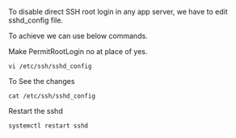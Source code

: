 To disable direct SSH root login in any app server, we have to edit sshd_config file.

To achieve we can use below commands.

Make PermitRootLogin no at place of yes.
```
vi /etc/ssh/sshd_config
```
To See the changes
```
cat /etc/ssh/sshd_config
```
Restart the sshd
```
systemctl restart sshd
```

